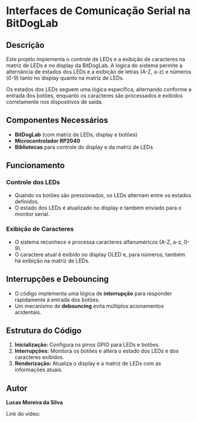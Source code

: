 # Interfaces de Comunicação Serial na BitDogLab

## Descrição
Este projeto implementa o controle de LEDs e a exibição de caracteres na matriz de LEDs e no display da BitDogLab. A lógica do sistema permite a alternância de estados dos LEDs e a exibição de letras (A-Z, a-z) e números (0-9) tanto no display quanto na matriz de LEDs.

Os estados dos LEDs seguem uma lógica específica, alternando conforme a entrada dos botões, enquanto os caracteres são processados e exibidos corretamente nos dispositivos de saída.

## Componentes Necessários
- **BitDogLab** (com matriz de LEDs, display e botões)
- **Microcontrolador RP2040**
- **Bibliotecas** para controle do display e da matriz de LEDs

## Funcionamento
### Controle dos LEDs
- Quando os botões são pressionados, os LEDs alternam entre os estados definidos.
- O estado dos LEDs é atualizado no display e também enviado para o monitor serial.

### Exibição de Caracteres
- O sistema reconhece e processa caracteres alfanuméricos (A-Z, a-z, 0-9).
- O caractere atual é exibido no display OLED e, para números, também há exibição na matriz de LEDs.

## Interrupções e Debouncing
- O código implementa uma lógica de **interrupção** para responder rapidamente à entrada dos botões.
- Um mecanismo de **debouncing** evita múltiplos acionamentos acidentais.

## Estrutura do Código
1. **Inicialização:** Configura os pinos GPIO para LEDs e botões.
2. **Interrupções:** Monitora os botões e altera o estado dos LEDs e dos caracteres exibidos.
3. **Renderização:** Atualiza o display e a matriz de LEDs com as informações atuais.

## Autor
**Lucas Moreira da Silva**

Link do video: 

